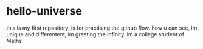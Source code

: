 # hello-universe
this is my first repository, is for practising the github flow. how u can see, im unique and differentent, im greeting the infinity.
im a college student of Maths
